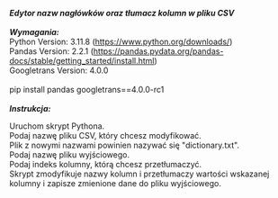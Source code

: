 ***Edytor nazw nagłówków oraz tłumacz kolumn w pliku CSV***
<br /><br />
***Wymagania:***<br />
Python Version: 3.11.8 (https://www.python.org/downloads/)<br />
Pandas Version: 2.2.1 (https://pandas.pydata.org/pandas-docs/stable/getting_started/install.html) <br />
Googletrans Version: 4.0.0
<br /><br />
pip install pandas googletrans==4.0.0-rc1
<br /><br />
***Instrukcja:***<br />

Uruchom skrypt Pythona.<br />
Podaj nazwę pliku CSV, który chcesz modyfikować.<br />
Plik z nowymi nazwami powinien nazywać się "dictionary.txt".<br />
Podaj nazwę pliku wyjściowego.<br />
Podaj indeks kolumny, którą chcesz przetłumaczyć.<br />
Skrypt zmodyfikuje nazwy kolumn i przetłumaczy wartości wskazanej kolumny i zapisze zmienione dane do pliku wyjściowego.<br />
